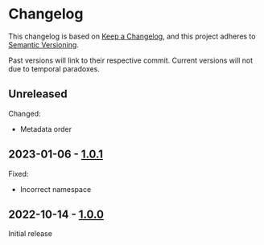 # Changelog

This changelog is based on [Keep a Changelog](https://keepachangelog.com/), and this project adheres to [Semantic Versioning](https://semver.org/).

Past versions will link to their respective commit. Current versions will not due to temporal paradoxes.

## Unreleased
Changed:
  - Metadata order

## 2023-01-06 - [1.0.1](https://github.com/Commenter25/userstuffs/blob/1c7391b22424d262391448b95e3367abe577401a/darkexample/darkexample.user.css)
Fixed:
  - Incorrect namespace

## 2022-10-14 - [1.0.0](https://github.com/Commenter25/userstuffs/blob/d2e72c503144272db513ce939a4652c16d792c45/darkexample/darkexample.user.css)
Initial release
